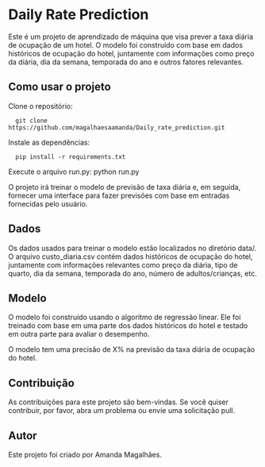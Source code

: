 # Daily Rate Prediction

Este é um projeto de aprendizado de máquina que visa prever a taxa diária de ocupação de um hotel. O modelo foi construído com base em dados históricos de ocupação do hotel, juntamente com informações como preço da diária, dia da semana, temporada do ano e outros fatores relevantes.

## Como usar o projeto

Clone o repositório:

      git clone https://github.com/magalhaesaamanda/Daily_rate_prediction.git

Instale as dependências:

      pip install -r requirements.txt
      
Execute o arquivo run.py:
      python run.py
      
O projeto irá treinar o modelo de previsão de taxa diária e, em seguida, fornecer uma interface para fazer previsões com base em entradas fornecidas pelo usuário.

## Dados
Os dados usados para treinar o modelo estão localizados no diretório data/. O arquivo custo_diaria.csv contém dados históricos de ocupação do hotel, juntamente com informações relevantes como preço da diária, tipo de quarto, dia da semana, temporada do ano, número de adultos/crianças, etc.

## Modelo
O modelo foi construído usando o algoritmo de regressão linear. Ele foi treinado com base em uma parte dos dados históricos do hotel e testado em outra parte para avaliar o desempenho.

O modelo tem uma precisão de X% na previsão da taxa diária de ocupação do hotel.

## Contribuição
As contribuições para este projeto são bem-vindas. Se você quiser contribuir, por favor, abra um problema ou envie uma solicitação pull.

## Autor
Este projeto foi criado por Amanda Magalhães.
